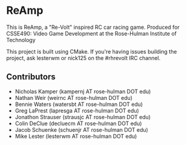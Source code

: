 ReAmp
=====
This is ReAmp, a "Re-Volt" inspired RC car racing game.
Produced for CSSE490: Video Game Development at the Rose-Hulman Institute of Technology

This project is built using CMake. If you're having issues building the project,
ask lesterwm or nick125 on the #rhrevolt IRC channel.

Contributors
------------
* Nicholas Kamper	(kampernj AT rose-hulman DOT edu)
* Nathan Weir		(weirnc AT rose-hulman DOT edu)
* Bennie Waters		(watersbt AT rose-hulman DOT edu)
* Greg LaPrest		(lapresga AT rose-hulman DOT edu)
* Jonathon Strauser	(strausjc AT rose-hulman DOT edu)
* Colin DeClue		(decluecm AT rose-hulman DOT edu)
* Jacob Schuenke	(schuenjr AT rose-hulman DOT edu)
* Mike Lester		(lesterwm AT rose-hulman DOT edu)
